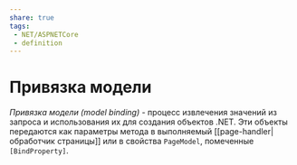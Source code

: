 ```yaml
---
share: true
tags:
 - NET/ASPNETCore
 - definition
---
```

# Привязка модели
*Привязка модели (model binding)* - процесс извлечения значений из запроса и использования их для создания объектов .NET. Эти объекты передаются как параметры метода в выполняемый [[page-handler|обработчик страницы]] или в свойства `PageModel`, помеченные `[BindProperty]`.
